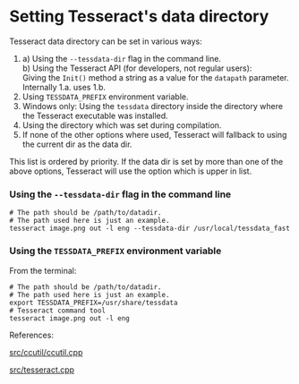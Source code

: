 # Setting Tesseract's data directory

Tesseract data directory can be set in various ways:

1. a) Using the `--tessdata-dir` flag in the command line.\
   b) Using the Tesseract API (for developers, not regular users):\
       Giving the `Init()` method a string as a value for the `datapath` parameter.\
       Internally 1.a. uses 1.b.  
2. Using `TESSDATA_PREFIX` environment variable.
3. Windows only: Using the `tessdata` directory inside the directory where the Tesseract executable was installed.
4. Using the directory which was set during compilation.
5. If none of the other options where used, Tesseract will fallback to using the current dir as the data dir.

This list is ordered by priority. If the data dir is set by more than one of the above options, Tesseract will use the option which is upper in list.

### Using the `--tessdata-dir` flag in the command line

```
# The path should be /path/to/datadir. 
# The path used here is just an example. 
tesseract image.png out -l eng --tessdata-dir /usr/local/tessdata_fast
```

### Using the `TESSDATA_PREFIX` environment variable

From the terminal:

 
```
# The path should be /path/to/datadir. 
# The path used here is just an example. 
export TESSDATA_PREFIX=/usr/share/tessdata
# Tesseract command tool 
tesseract image.png out -l eng
```

References:

[src/ccutil/ccutil.cpp](https://github.com/tesseract-ocr/tesseract/blob/5.3.0/src/ccutil/ccutil.cpp)

[src/tesseract.cpp](https://github.com/tesseract-ocr/tesseract/blob/5.3.0/src/tesseract.cpp)
